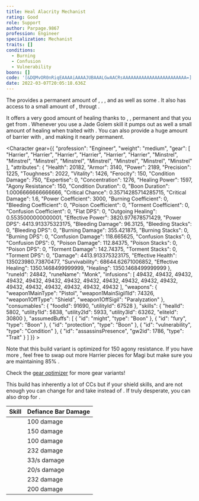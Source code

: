 ```yaml
---
title: Heal Alacrity Mechanist
rating: Good
role: Support
author: Parpage.9867
profession: Engineer
specialization: Mechanist
traits: []
conditions:
  - Burning
  - Confusion
  - Vulnerability
boons: []
code: '[&DQMvOR0nRiqEAAAAiAAAAJUBAAALGwAACRsAAAAAAAAAAAAAAAAAAAAAAAA=]'
date: 2022-03-07T20:05:18.636Z
---
```


The <Specialization name="Mechanist" text="Heal Alacrity Mechanist" /> provides a permanent amount of <Boon name="Might" />, <Boon name="Alacrity" />, <Boon name="Fury" />, <Boon name="Regeneration" /> and <Boon name="Vigor" /> as well as some <Boon name="Protection" />. It also has access to a small amount of <Boon name="Aegis" />, <Boon name="Stability" /> througt <Skill id="63293"/>.

It offers a very good amount of healing thanks to <Skill name="Med Kit"/>, <Skill name="Super Elixir"/>, permanent <Boon name="Regeneration"/> and <Boon name="Vigor"/> that you get from <Skill name="Energizing Slam"/>. Whenever you use a Jade Golem skill it pumps out as well a small amount of healing when traited with <Trait name="Soothing Detonation"/>. You can also provide a huge amount of barrier with <Skill id="63141"/>, <Skill name="Barrier Signet"/> and <Skill name="Barrier Blast"/> making it nearly permanent.

<Divider text="Equipment"/>

<CharacterWithAr>

<Character gear={{
  "profession": "Engineer",
  "weight": "medium",
  "gear": [
    "Harrier",
    "Harrier",
    "Harrier",
    "Harrier",
    "Harrier",
    "Harrier",
    "Minstrel",
    "Minstrel",
    "Minstrel",
    "Minstrel",
    "Minstrel",
    "Minstrel",
    "Minstrel",
    "Minstrel"
  ],
  "attributes": {
    "Health": 20182,
    "Armor": 3140,
    "Power": 2189,
    "Precision": 1225,
    "Toughness": 2022,
    "Vitality": 1426,
    "Ferocity": 150,
    "Condition Damage": 750,
    "Expertise": 0,
    "Concentration": 1276,
    "Healing Power": 1597,
    "Agony Resistance": 150,
    "Condition Duration": 0,
    "Boon Duration": 1.0006666666666666,
    "Critical Chance": 0.35714285714285715,
    "Critical Damage": 1.6,
    "Power Coefficient": 3000,
    "Burning Coefficient": 0,
    "Bleeding Coefficient": 0,
    "Poison Coefficient": 0,
    "Torment Coefficient": 0,
    "Confusion Coefficient": 0,
    "Flat DPS": 0,
    "Outgoing Healing": 0.5535000000000001,
    "Effective Power": 3820.977678571429,
    "Power DPS": 4413.913375323175,
    "Bleeding Damage": 96.3125,
    "Bleeding Stacks": 0,
    "Bleeding DPS": 0,
    "Burning Damage": 355.421875,
    "Burning Stacks": 0,
    "Burning DPS": 0,
    "Confusion Damage": 118.665625,
    "Confusion Stacks": 0,
    "Confusion DPS": 0,
    "Poison Damage": 112.84375,
    "Poison Stacks": 0,
    "Poison DPS": 0,
    "Torment Damage": 142.74375,
    "Torment Stacks": 0,
    "Torment DPS": 0,
    "Damage": 4413.913375323175,
    "Effective Health": 135023980.73870477,
    "Survivability": 68644.62671006852,
    "Effective Healing": 1350.1468499999999,
    "Healing": 1350.1468499999999
  },
  "runeId": 24842,
  "runeName": "Monk",
  "infusions": [
    49432,
    49432,
    49432,
    49432,
    49432,
    49432,
    49432,
    49432,
    49432,
    49432,
    49432,
    49432,
    49432,
    49432,
    49432,
    49432,
    49432,
    49432
  ],
  "weapons": {
    "weapon1MainType": "Pistol",
    "weapon1MainSigil1Id": 74326,
    "weapon1OffType": "Shield",
    "weapon1OffSigil": "Paralyzation"
  },
  "consumables": {
    "foodId": 91690,
    "utilityId": 67528
  },
  "skills": {
    "healId": 5802,
    "utility1Id": 5838,
    "utility2Id": 5933,
    "utility3Id": 63262,
    "eliteId": 30800
  },
  "assumedBuffs": [
    {
      "id": "might",
      "type": "Boon"
    },
    {
      "id": "fury",
      "type": "Boon"
    },
    {
      "id": "protection",
      "type": "Boon"
    },
    {
      "id": "vulnerability",
      "type": "Condition"
    },
    {
      "id": "assassinsPresence",
      "gw2id": 1786,
      "type": "Trait"
    }
  ]
}} >

Note that this build variant is optimized for 150 agony resistance. If you have more <Boon name="Agony Resistance"/>, feel free to swap out more Harrier pieces for Magi but make sure you are maintaining 85% <Attribute name="Boon Duration"/>.

Check the [gear optimizer](https://optimizer.discretize.eu/) for more gear variants!

</Character>
</CharacterWithAr>

<Divider text="Default Build"/>

<Traits
  traits1="Inventions"
  traits1Selected="Over Shield, Soothing Detonation, Medical DIspersion Field"
  traits2="Alchemy"
  traits2Selected="Health Insurance, Comeback Cure, Purity of Purpose"
  traits3="Mechanist"
  traits3Selected="Mech Arms: High-Impact Drivers, Mech Frame: Channeling Conduits, Mech Core: Barrier Engine"
/>

<Divider text="Situational Traits and Skills"/>

<Card title="Inventions">

<Traits unembossed traits1="Inventions" traits1Selected="Over Shield, Experimental Turrets, Medical Dispersion Field" />

This build has inherently a lot of CCs but if your shield skills, <Skill name="Personal Battering Ram"/> and <Skill name="Rocket Fist Prototype"/> are not enough you can change <Trait name="Soothing Detonation"/> for <Trait name="Experimental Turrets"/> and take <Skill name="Supply Crate"/> instead of <Skill name="Overclock Signet"/>. If truly desperate, you can also drop <Skill name="Elixir Gun"/> for <Skill name="Thumper Turret"/>.

</Card>
  
<Card title="Defiance Bar Damage">

| Skill                                  | Defiance Bar Damage                      |
| -------------------------------------- | ---------------------------------------- |
| <Skill name="Rocket Fist Prototype"/>  | 100 damage                               |
| <Skill name="Magnetic Inversion  "/>   | 150 damage                               |
| <Skill name="Throw Shield"/>           | 100 damage                               |
| <Skill name="Thump"/>                  | 232 damage                               |
| <Skill name="Endothermic Shell"/>      | <Condition name="Chilled"/> 33/s damage  |
| <Skill name="Glob Shot"/>              | <Condition name="Crippled"/> 20/s damage |
| <Skill name="Personal Battering Ram"/> | 232 damage                               |
| <Skill name="Supply Crate"/>           | 200 damage                               |

</Card>
